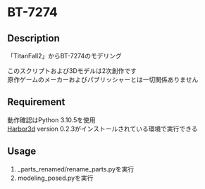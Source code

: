 BT-7274
====

## Description

「TitanFall2」からBT-7274のモデリング  

このスクリプトおよび3Dモデルは2次創作です  
原作ゲームのメーカーおよびパブリッシャーとは一切関係ありません

## Requirement

動作確認はPython 3.10.5を使用  
[Harbor3d](https://github.com/MarataUni/Harbor3d) version 0.2.3がインストールされている環境で実行できる

## Usage

1. _parts_renamed/rename_parts.pyを実行
1. modeling_posed.pyを実行
